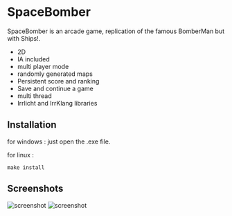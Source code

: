 # SpaceBomber
SpaceBomber is an arcade game, replication of the famous BomberMan but with Ships!.
- 2D
- IA included
- multi player mode
- randomly generated maps
- Persistent score and ranking
- Save and continue a game
- multi thread
- Irrlicht and IrrKlang libraries

## Installation
for windows :
just open the .exe file.

for linux :
```
make install
```

## Screenshots
![screenshot](.screenshot.png)
![screenshot](.screenshot2.png)

